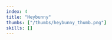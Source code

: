 ```yaml
---
index: 4
title: "Heybunny"
thumbs: ["/thumbs/heybunny_thumb.png"]
skills: []
---
```


<!-- # 배경

:::div{.motivation}

## 주요 문제점

- 서비스별 유지보수 비용 대비 실사용률 분석 필요
- 데이터 기반 의사결정을 위한 실시간 모니터링 도구 부재
- 마케팅 전략 수립을 위한 사용자 데이터 분석 필요

::: -->
